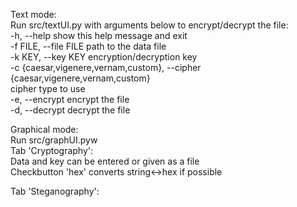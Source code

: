 Text mode:  
  Run src/textUI.py with arguments below to encrypt/decrypt the file:  
  -h, --help            show this help message and exit  
  -f FILE, --file FILE  path to the data file  
  -k KEY, --key KEY     encryption/decryption key  
  -c {caesar,vigenere,vernam,custom}, --cipher {caesar,vigenere,vernam,custom}  
                        cipher type to use  
  -e, --encrypt         encrypt the file  
  -d, --decrypt         decrypt the file  
  
Graphical mode:  
  Run src/graphUI.pyw  
  Tab 'Cryptography':  
    Data and key can be entered or given as a file  
    Checkbutton 'hex' converts string<->hex if possible  
    
  Tab 'Steganography':  
